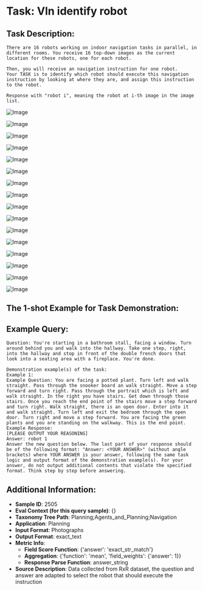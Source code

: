 # Task: Vln identify robot

## Task Description:

```
There are 16 robots working on indoor navigation tasks in parallel, in different rooms. You receive 16 top-down images as the current location for these robots, one for each robot.

Then, you will receive an navigation instruction for one robot.
Your TASK is to identify which robot should execute this navigation instruction by looking at where they are, and assign this instruction to the robot.

Response with "robot i", meaning the robot at i-th image in the image list.
```

![Image](1.png)

![Image](2.png)

![Image](3.png)

![Image](4.png)

![Image](5.png)

![Image](6.png)

![Image](7.png)

![Image](8.png)

![Image](9.png)

![Image](10.png)

![Image](11.png)

![Image](12.png)

![Image](13.png)

![Image](14.png)

![Image](15.png)

![Image](16.png)

## The 1-shot Example for Task Demonstration:

## Example Query:

```
Question: You're starting in a bathroom stall, facing a window. Turn around behind you and walk into the hallway. Take one step, right, into the hallway and stop in front of the double french doors that look into a seating area with a fireplace. You're done.
```

```
Demonstration example(s) of the task:
Example 1:
Example Question: You are facing a potted plant. Turn left and walk straight. Pass through the snooker board an walk straight. Move a step forward and turn right. Pass through the portrait which is left and walk straight. In the right you have stairs. Get down through those stairs. Once you reach the end point of the stairs move a step forward and turn right. Walk straight, there is an open door. Enter into it and walk straight. Turn left and exit the bedroom through the open door. Turn right and move a step forward. You are facing the green plants and you are standing on the walkway. This is the end point.
Example Response:
[PLEASE OUTPUT YOUR REASONING]
Answer: robot 1
Answer the new question below. The last part of your response should be of the following format: "Answer: <YOUR ANSWER>" (without angle brackets) where YOUR ANSWER is your answer, following the same task logic and output format of the demonstration example(s). For your answer, do not output additional contents that violate the specified format. Think step by step before answering.
```

## Additional Information:

- **Sample ID**: 2505
- **Eval Context (for this query sample)**: {}
- **Taxonomy Tree Path**: Planning;Agents_and_Planning;Navigation
- **Application**: Planning
- **Input Format**: Photographs
- **Output Format**: exact_text
- **Metric Info**:
  - **Field Score Function**: {'answer': 'exact_str_match'}
  - **Aggregation**: {'function': 'mean', 'field_weights': {'answer': 1}}
  - **Response Parse Function**: answer_string
- **Source Description**: Data collected from RxR dataset, the question and answer are adapted to select the robot that should execute the instruction
